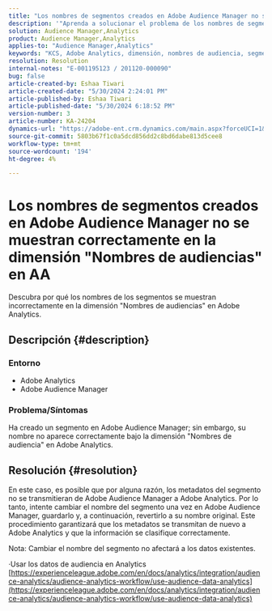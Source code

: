 ```yaml
---
title: "Los nombres de segmentos creados en Adobe Audience Manager no se muestran correctamente en la dimensión 'Nombres de audiencias' en AA"
description: '"Aprenda a solucionar el problema de los nombres de segmentos que se muestran incorrectamente en la dimensión "Nombres de audiencias" en Adobe Analytics."'
solution: Audience Manager,Analytics
product: Audience Manager,Analytics
applies-to: "Audience Manager,Analytics"
keywords: "KCS, Adobe Analytics, dimensión, nombres de audiencia, segmento, metadatos, datos de audiencia"
resolution: Resolution
internal-notes: "E-001195123 / 201120-000090"
bug: false
article-created-by: Eshaa Tiwari
article-created-date: "5/30/2024 2:24:01 PM"
article-published-by: Eshaa Tiwari
article-published-date: "5/30/2024 6:18:52 PM"
version-number: 3
article-number: KA-24204
dynamics-url: "https://adobe-ent.crm.dynamics.com/main.aspx?forceUCI=1&pagetype=entityrecord&etn=knowledgearticle&id=74d3893d-901e-ef11-840a-002248092444"
source-git-commit: 5803b67f1c0a5dcd856dd2c8bd6dabe813d5cee8
workflow-type: tm+mt
source-wordcount: '194'
ht-degree: 4%

---
```


# Los nombres de segmentos creados en Adobe Audience Manager no se muestran correctamente en la dimensión &quot;Nombres de audiencias&quot; en AA


Descubra por qué los nombres de los segmentos se muestran incorrectamente en la dimensión &quot;Nombres de audiencias&quot; en Adobe Analytics.

## Descripción {#description}


### Entorno

- Adobe Analytics
- Adobe Audience Manager


### Problema/Síntomas

Ha creado un segmento en Adobe Audience Manager; sin embargo, su nombre no aparece correctamente bajo la dimensión &quot;Nombres de audiencia&quot; en Adobe Analytics.


## Resolución {#resolution}


En este caso, es posible que por alguna razón, los metadatos del segmento no se transmitieran de Adobe Audience Manager a Adobe Analytics. Por lo tanto, intente cambiar el nombre del segmento una vez en Adobe Audience Manager, guardarlo y, a continuación, revertirlo a su nombre original. Este procedimiento garantizará que los metadatos se transmitan de nuevo a Adobe Analytics y que la información se clasifique correctamente.

Nota: Cambiar el nombre del segmento no afectará a los datos existentes.

·Usar los datos de audiencia en Analytics
[https://experienceleague.adobe.com/en/docs/analytics/integration/audience-analytics/audience-analytics-workflow/use-audience-data-analytics](https://experienceleague.adobe.com/en/docs/analytics/integration/audience-analytics/audience-analytics-workflow/use-audience-data-analytics)
